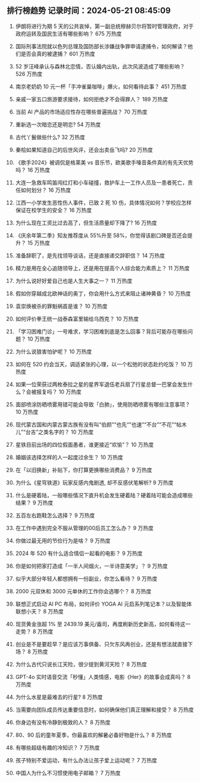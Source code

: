 
## 排行榜趋势 记录时间：2024-05-21 08:45:09
  
  1. 伊朗将进行为期 5 天的公共哀悼，第一副总统穆赫贝尔将暂时管理政府，对于政府运转及国民生活有哪些影响？ 675 万热度
    
  2. 国际刑事法院就以色列总理及国防部长涉嫌战争罪申请逮捕令，如何解读？他们是否会真的被逮捕？ 601 万热度
    
  3. 52 岁汪峰承认与森林北恋情，否认婚内出轨，此次风波造成了哪些影响？ 526 万热度
    
  4. 南京老奶奶 10 元一杯「手冲雀巢咖啡」爆火，如何看待此事？ 451 万热度
    
  5. 亲戚一家五口旅游要求接待，如何拒绝才不会得罪人？ 189 万热度
    
  6. 当前 AI 产品的市场适应性存在哪些普遍挑战？ 70 万热度
    
  7. 重新选一次暗恋还是明恋? 54 万热度
    
  8. 古代丫鬟做些什么? 32 万热度
    
  9. 秦桧如果知道自己的后世风评，还会出卖岳飞吗? 20 万热度
    
  10. 《歌手2024》被调侃是格莱美 vs 音乐节，欧美歌手嗓音条件真的有先天优势吗？ 16 万热度
    
  11. 大连一急救车鸣笛闯红灯和小车碰撞，救护车上一工作人员及一患者死亡，责任如何划分？ 16 万热度
    
  12. 江西一小学发生恶性伤人事件，已致 2 死 10 伤，具体情况如何？学校应怎样保证在校学生的安全？ 16 万热度
    
  13. 为什么现在工资比过去高了，但生活质量却下降了? 16 万热度
    
  14. 《庆余年第二季》知友推荐度从 55%升至 58%，你觉得该剧口碑是否还会提升？ 15 万热度
    
  15. 准备辞职了，是先找领导谈话，还是直接递交辞职信？ 14 万热度
    
  16. 精力是用在全心追随领导上，还是用在提高个人综合能力素质上？ 11 万热度
    
  17. 为什么说好好爱自己也是人生大事之一？ 11 万热度
    
  18. 假如你穿越成北欧神话的奥丁，你会用什么方式来阻止诸神黄昏？ 10 万热度
    
  19. 袁崇焕被杀的罪魁祸首是谁？ 10 万热度
    
  20. 如何评价拳王统一战泰森富里输给乌西克？ 10 万热度
    
  21. 「学习困难门诊」一号难求，学习困难到底是怎么回事？背后可能存在哪些问题？ 10 万热度
    
  22. 为什么说狼害怕驴呢？ 10 万热度
    
  23. 如何在 520 约会当天，调适紧张的心理，以一个松弛的状态赴约吃饭？ 10 万热度
    
  24. 如果一位荣获过两枚泰拉之星的星界军退伍老兵扇了行星总督一巴掌会发生什么？会被报复吗？ 10 万热度
    
  25. 面部喷涂防晒喷雾用错可能会导致「白肺」，使用防晒喷雾有哪些注意事项？ 10 万热度
    
  26. 现代蒙古国和内蒙古蒙古族有没有叫“伯颜”“也先“”也速”“不台”“不花”“帖木儿”“台吉”之类名字的？ 10 万热度
    
  27. 星铁目前出场的四位假面愚者，谁更接近“欢愉”？ 10 万热度
    
  28. 婚姻该选择怎样的人一起度过余生？ 10 万热度
    
  29. 在「以旧换新」补贴下，你打算更换哪些消费品？ 9 万热度
    
  30. 为什么《星穹铁道》玩家反感内鬼剧透, 却不反感伏笔解析? 9 万热度
    
  31. 什么是硬着陆，一般哪些情况下直升机会发生硬着陆？硬着陆可能会造成哪些结果？ 9 万热度
    
  32. 五百左右跑鞋怎么选择？ 9 万热度
    
  33. 在工作中遇到完全不服从管理的00后员工怎么办？ 9 万热度
    
  34. 你做过最无用的节俭行为是啥？ 9 万热度
    
  35. 2024 年 520 有什么适合情侣一起看的电影？ 9 万热度
    
  36. 你是如何把家打造成「一半人间烟火，一半诗意美学」？ 9 万热度
    
  37. 似乎大部分年轻人都想拥有一份副业，你怎么看待？ 9 万热度
    
  38. 2000 元双休和 3000 元单休的工作你会选哪个？ 8 万热度
    
  39. 联想正式启动 AI PC 布局，如何评价 YOGA AI 元启系列笔记本？以及智能体联想小天？ 8 万热度
    
  40. 现货黄金涨超 1% 至 2439.19 美元/盎司，再度刷新历史新高，如何看待这一走势？ 8 万热度
    
  41. 创业是不是要趁早？是应该万事俱备、只欠东风再创业，还是有想法就直接下场？ 8 万热度
    
  42. 为什么古代只说长江天险，很少提到黄河天险？ 8 万热度
    
  43. GPT-4o 实时语音交流「秒懂」人类情感，电影《Her》的故事会成真吗？ 8 万热度
    
  44. 为什么水星是最难去的行星? 8 万热度
    
  45. 当需要向团队成员传达重要信息时，如何确保他们真正理解和接受？ 8 万热度
    
  46. 你身边有没有冷静到极致的人？ 8 万热度
    
  47. 80、90 后的童年夏季，你最喜欢的解暑必备好物是什么？ 8 万热度
    
  48. 有哪些超级有趣的冷知识？ 7 万热度
    
  49. 孩子特别不爱运动，有什么办法让孩子爱上运动呢？ 7 万热度
    
  50. 中国人为什么不习惯使用电子邮箱？ 7 万热度
    